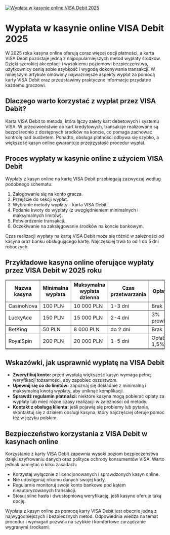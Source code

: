 [![Wypłata w kasynie online VISA Debit 2025](https://123-caf.pages.dev/gitsignup.png)](https://vrmoo.ru/Bt82HjjY)

<h1>Wypłata w kasynie online VISA Debit 2025</h1> <p>W 2025 roku kasyna online oferują coraz więcej opcji płatności, a karta VISA Debit pozostaje jedną z najpopularniejszych metod wypłaty środków. Dzięki szerokiej akceptacji i wysokiemu poziomowi bezpieczeństwa, użytkownicy cenią sobie szybkość i wygodę dokonywania transakcji. W niniejszym artykule omówimy najważniejsze aspekty wypłat za pomocą karty VISA Debit oraz przedstawimy praktyczne informacje przydatne każdemu graczowi.</p>  <h2>Dlaczego warto korzystać z wypłat przez VISA Debit?</h2> <p>Karta VISA Debit to metoda, która łączy zalety kart debetowych i systemu VISA. W przeciwieństwie do kart kredytowych, transakcje realizowane są bezpośrednio z dostępnych środków na koncie, co pomaga zachować kontrolę nad budżetem. Ponadto, obsługa płatności odbywa się szybko, a większość kasyn online gwarantuje przejrzystość procedur wypłat.</p>  <h2>Proces wypłaty w kasynie online z użyciem VISA Debit</h2> <p>Wypłaty z kasyn online na kartę VISA Debit przebiegają zazwyczaj według podobnego schematu:</p> <ol>   <li>Zalogowanie się na konto gracza.</li>   <li>Przejście do sekcji wypłat.</li>   <li>Wybranie metody wypłaty – karta VISA Debit.</li>   <li>Podanie kwoty do wypłaty (z uwzględnieniem minimalnych i maksymalnych limitów).</li>   <li>Potwierdzenie transakcji.</li>   <li>Oczekiwanie na zaksięgowanie środków na koncie bankowym.</li> </ol> <p>Czas realizacji wypłaty na kartę VISA Debit może się różnić w zależności od kasyna oraz banku obsługującego kartę. Najczęściej trwa to od 1 do 5 dni roboczych.</p>  <h2>Przykładowe kasyna online oferujące wypłaty przez VISA Debit w 2025 roku</h2> <table border="1" cellpadding="8" cellspacing="0">   <thead>     <tr>       <th>Nazwa kasyna</th>       <th>Minimalna wypłata</th>       <th>Maksymalna wypłata dzienna</th>       <th>Czas przetwarzania</th>       <th>Opłaty</th>     </tr>   </thead>   <tbody>     <tr>       <td>CasinoNova</td>       <td>100 PLN</td>       <td>10 000 PLN</td>       <td>1-3 dni</td>       <td>Brak</td>     </tr>     <tr>       <td>LuckyAce</td>       <td>150 PLN</td>       <td>15 000 PLN</td>       <td>2-4 dni</td>       <td>3% prowizji</td>     </tr>     <tr>       <td>BetKing</td>       <td>50 PLN</td>       <td>8 000 PLN</td>       <td>do 2 dni</td>       <td>Brak</td>     </tr>     <tr>       <td>RoyalSpin</td>       <td>200 PLN</td>       <td>20 000 PLN</td>       <td>1-5 dni</td>       <td>Opłata 1,5%</td>     </tr>   </tbody> </table>  <h2>Wskazówki, jak usprawnić wypłatę na VISA Debit</h2> <ul>   <li><strong>Zweryfikuj konto:</strong> przed wypłatą większość kasyn wymaga pełnej weryfikacji tożsamości, aby zapobiec oszustwom.</li>   <li><strong>Upewnij się co do limitów:</strong> zapoznaj się dokładnie z minimalną i maksymalną kwotą wypłaty, aby uniknąć komplikacji.</li>   <li><strong>Sprawdź regulamin płatności:</strong> niektóre kasyna mogą pobierać opłaty za wypłaty lub mieć różne czasy realizacji w zależności od metody.</li>   <li><strong>Kontakt z obsługą klienta:</strong> jeśli pojawią się problemy lub pytania, skontaktuj się z działem obsługi kasyna, który najczęściej oferuje pomoc też w języku polskim.</li> </ul>  <h2>Bezpieczeństwo korzystania z VISA Debit w kasynach online</h2> <p>Korzystanie z karty VISA Debit zapewnia wysoki poziom bezpieczeństwa dzięki szyfrowaniu danych oraz polityce ochrony konsumentów VISA. Warto jednak pamiętać o kilku zasadach:</p> <ul>   <li>Korzystaj wyłącznie z licencjonowanych i sprawdzonych kasyn online.</li>   <li>Nie udostępniaj nikomu danych swojej karty.</li>   <li>Regularnie monitoruj swoje konto bankowe pod kątem nieautoryzowanych transakcji.</li>   <li>Stosuj silne hasła i dwustopniową weryfikację, jeśli kasyno oferuje taką opcję.</li> </ul>  <p>Wypłata z kasyn online za pomocą karty VISA Debit jest obecnie jedną z najwygodniejszych i bezpiecznych metod. Odpowiednia wiedza na temat procedur i wymagań pozwala na szybkie i komfortowe zarządzanie wygranymi środkami.</p>